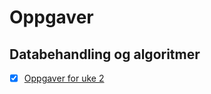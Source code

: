 # Oppgaver

## Databehandling og algoritmer

- [x] [Oppgaver for uke 2](./databehandling/uke2/README.md)
